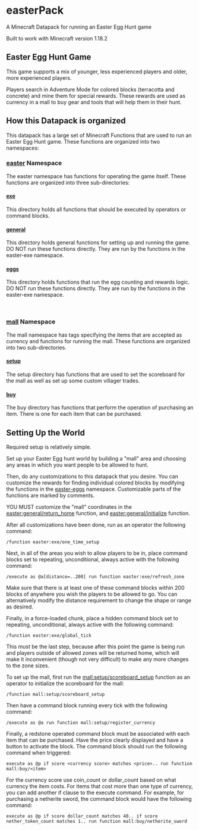 # easterPack
A Minecraft Datapack for running an Easter Egg Hunt game

Built to work with Minecraft version 1.18.2

## Easter Egg Hunt Game
This game supports a mix of younger, less experienced players and older, more experienced players.

Players search in Adventure Mode for colored blocks (terracotta and concrete) and mine them for special rewards. These rewards are used as currency in a mall to buy gear and tools that will help them in their hunt.

## How this Datapack is organized
This datapack has a large set of Minecraft Functions that are used to run an Easter Egg Hunt game. These functions are organized into two namespaces:

### [easter](/data/easter/) Namespace
The easter namespace has functions for operating the game itself. These functions are organized into three sub-directories:

#### [exe](/data/easter/functions/exe/)
This directory holds all functions that should be executed by operators or command blocks.

#### [general](/data/easter/functions/general/)
This directory holds general functions for setting up and running the game. DO NOT run these functions directly. They are run by the functions in the easter-exe namespace.

#### [eggs](/data/easter/functions/eggs/)
This directory holds functions that run the egg counting and rewards logic. DO NOT run these functions directly. They are run by the functions in the easter-exe namespace.

<br>

### [mall](/data/mall/) Namespace
The mall namespace has tags specifying the items that are accepted as currency and functions for running the mall. These functions are organized into two sub-directories.

#### [setup](/data/mall/functions/setup/)
The setup directory has functions that are used to set the scoreboard for the mall as well as set up some custom villager trades.

#### [buy](/data/mall/functions/buy/)
The buy directory has functions that perform the operation of purchasing an item. There is one for each item that can be purchased.

## Setting Up the World
Required setup is relatively simple. 

Set up your Easter Egg hunt world by building a "mall" area and choosing any areas in which you want people to be allowed to hunt.

Then, do any customizations to this datapack that you desire. You can customize the rewards for finding individual colored blocks by modifying the functions in the [easter-eggs](/data/eastereggs/) namespace. Customizable parts of the functions are marked by comments.

YOU MUST customize the "mall" coordinates in the [easter:general/return_home](/data/easter/functions/general/return_home.mcfunction) function, and [easter:general/initialize](/data/easter/functions/general/initialize.mcfunction) function.

After all customizations have been done, run as an operator the following command: 
```
/function easter:exe/one_time_setup
```

Next, in all of the areas you wish to allow players to be in, place command blocks set to repeating, unconditional, always active with the following command:
```
/execute as @a[distance=..200] run function easter:exe/refresh_zone
```
Make sure that there is at least one of these command blocks within 200 blocks of anywhere you wish the players to be allowed to go. You can alternatively modify the distance requirement to change the shape or range as desired.

Finally, in a force-loaded chunk, place a hidden command block set to repeating, unconditional, always active with the following command:
```
/function easter:exe/global_tick
```
This must be the last step, because after this point the game is being run and players outside of allowed zones will be returned home, which will make it inconvenient (though not very difficult) to make any more changes to the zone sizes.

To set up the mall, first run the [mall:setup/scoreboard_setup](/data/mall/functions/setup/scoreboard_setup.mcfunction) function as an operator to initialize the scoreboard for the mall:
```
/function mall:setup/scoreboard_setup
```

Then have a command block running every tick with the following command:
```
/execute as @a run function mall:setup/register_currency
```

Finally, a redstone operated command block must be associated with each item that can be purchased. Have the price clearly displayed and have a button to activate the block. The command block should run the following command when triggered:
```
execute as @p if score <currency score> matches <price>.. run function mall:buy/<item>
```

For the currency score use coin_count or dollar_count based on what currency the item costs. For items that cost more than one type of currency, you can add another if clause to the execute command. For example, for purchasing a netherite sword, the command block would have the following command:
```
execute as @p if score dollar_count matches 40.. if score nether_token_count matches 1.. run function mall:buy/netherite_sword
```

